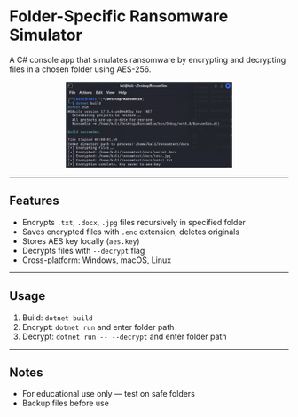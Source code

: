# Folder-Specific Ransomware Simulator

A C# console app that simulates ransomware by encrypting and decrypting files in a chosen folder using AES-256.

<p align="center">
  <img src="image1.png" width="300" alt="# Folder-Specific Ransomware Simulator"/>
</p>

---

## Features

- Encrypts `.txt`, `.docx`, `.jpg` files recursively in specified folder  
- Saves encrypted files with `.enc` extension, deletes originals  
- Stores AES key locally (`aes.key`)  
- Decrypts files with `--decrypt` flag  
- Cross-platform: Windows, macOS, Linux

---

## Usage

1. Build: `dotnet build`  
2. Encrypt: `dotnet run` and enter folder path  
3. Decrypt: `dotnet run -- --decrypt` and enter folder path  

---

## Notes

- For educational use only — test on safe folders  
- Backup files before use 
